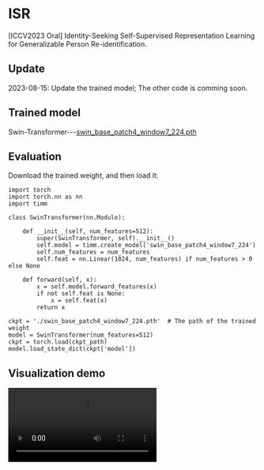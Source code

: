 # ISR
[ICCV2023 Oral] Identity-Seeking Self-Supervised Representation Learning for Generalizable Person Re-identification.

## Update
2023-08-15: Update the trained model; The other code is comming soon.

## Trained model
Swin-Transformer---[swin_base_patch4_window7_224.pth](https://drive.google.com/file/d/1Lb-oxhUSU38fNAucBBqIpRi2eQUjTXnP/view?usp=sharing)

## Evaluation
Download the trained weight, and then load it:
```python'''
import torch
import torch.nn as nn
import timm

class SwinTransformer(nn.Module):

    def __init__(self, num_features=512):
        super(SwinTransformer, self).__init__()
        self.model = timm.create_model('swin_base_patch4_window7_224')
        self.num_features = num_features
        self.feat = nn.Linear(1024, num_features) if num_features > 0 else None

    def forward(self, x):
        x = self.model.forward_features(x)
        if not self.feat is None:
            x = self.feat(x)
        return x

ckpt = './swin_base_patch4_window7_224.pth'  # The path of the trained weight
model = SwinTransformer(num_features=512)
ckpt = torch.load(ckpt_path)
model.load_state_dict(ckpt['model'])
```

## Visualization demo
![](visualization_demo.mp4)
